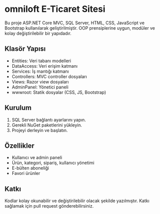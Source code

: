 # omniloft E-Ticaret Sitesi

Bu proje ASP.NET Core MVC, SQL Server, HTML, CSS, JavaScript ve Bootstrap kullanılarak geliştirilmiştir. OOP prensiplerine uygun, modüler ve kolay değiştirilebilir bir yapıdadır.

## Klasör Yapısı
- Entities: Veri tabanı modelleri
- DataAccess: Veri erişim katmanı
- Services: İş mantığı katmanı
- Controllers: MVC controller dosyaları
- Views: Razor view dosyaları
- AdminPanel: Yönetici paneli
- wwwroot: Statik dosyalar (CSS, JS, Bootstrap)

## Kurulum
1. SQL Server bağlantı ayarlarını yapın.
2. Gerekli NuGet paketlerini yükleyin.
3. Projeyi derleyin ve başlatın.

## Özellikler
- Kullanıcı ve admin paneli
- Ürün, kategori, sipariş, kullanıcı yönetimi
- E-bülten aboneliği
- Favori ürünler

## Katkı
Kodlar kolay okunabilir ve değiştirilebilir olacak şekilde yazılmıştır. Katkı sağlamak için pull request gönderebilirsiniz.


